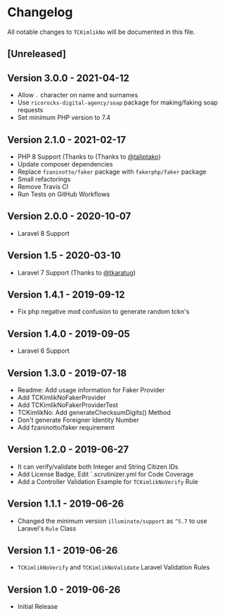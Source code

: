 # Changelog

All notable changes to `TCKimlikNo` will be documented in this file.

## [Unreleased]

## Version 3.0.0 - 2021-04-12
- Allow `.` character on name and surnames
- Use `ricorocks-digital-agency/soap` package for making/faking soap requests
- Set minimum PHP version to 7.4

## Version 2.1.0 - 2021-02-17

- PHP 8 Support (Thanks to (Thanks to [@taliptako](https://github.com/taliptako))
- Update composer dependencies
- Replace `fzaninotto/faker` package with `fakerphp/faker` package
- Small refactorings
- Remove Travis CI
- Run Tests on GitHub Workflows

## Version 2.0.0 - 2020-10-07

- Laravel 8 Support

## Version 1.5 - 2020-03-10

- Laravel 7 Support (Thanks to [@tkaratug](https://github.com/tkaratug))

## Version 1.4.1 - 2019-09-12

- Fix php negative mod confusion to generate random tckn's

## Version 1.4.0 - 2019-09-05

- Laravel 6 Support

## Version 1.3.0 - 2019-07-18

- Readme: Add usage information for Faker Provider
- Add TCKimlikNoFakerProvider
- Add TCKimlikNoFakerProviderTest
- TCKimlikNo: Add generateChecksumDigits() Method
- Don't generate Foreigner Identity Number
- Add fzaninotto/faker requirement

## Version 1.2.0 - 2019-06-27

- It can verify/validate both Integer and String Citizen IDs
- Add License Badge, Edit `.scrutinizer.yml for Code Coverage
- Add a Controller Validation Example for `TCKimlikNoVerify` Rule

## Version 1.1.1 - 2019-06-26

- Changed the minimum version `illuminate/support` as `^5.7` to use Laravel's `Rule` Class

## Version 1.1 - 2019-06-26

- `TCKimlikNoVerify` and `TCKimlikNoValidate` Laravel Validation Rules

## Version 1.0 - 2019-06-26

- Initial Release
